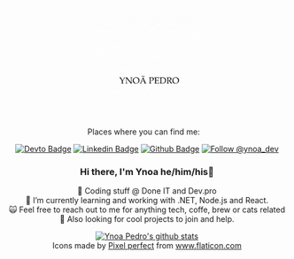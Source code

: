 </p>
<p align='center'>
   <img src="./logo/logo.gif" width="200" height="200">
</p>
<p align='center'>
<a align='center'>
<a> Places where you can find me: </a>&nbsp;&nbsp;
 <div align='center'>
    
[![Devto Badge](https://img.shields.io/badge/-ypedroo-black?style=flat-square&logo=Dev.to&logoColor=white&link=https://dev.to/ypedroo/)](https://dev.to/ypedroo/)
[![Linkedin Badge](https://img.shields.io/badge/-LinkedIn-blue?style=flat-square&logo=Linkedin&logoColor=white&link=https://www.linkedin.com/in/ynoapedro)](https://www.linkedin.com/in/ynoapedro)
[![Github Badge](https://img.shields.io/github/followers/ypedroo?style=social)](https://github.com/ypedroo/)
<a href="https://twitter.com/intent/follow?screen_name=ynoa_dev"><img src="https://img.shields.io/twitter/follow/ynoa_dev.svg?label=Follow%20@ynoa_dev" alt="Follow @ynoa_dev"></img> </a>

### Hi there, I'm Ynoa he/him/his:panda_face:

🔭 Coding stuff @ Done IT and Dev.pro <br/>
🌱 I’m currently learning and working with .NET, Node.js and React.<br/>
:scream_cat: Feel free to reach out to me for anything tech, coffe, brew or cats related <br/>
:dancers: Also looking for cool projects to join and help.<br/>
   
[![Ynoa Pedro's github stats](https://github-readme-stats.vercel.app/api?username=ypedroo&theme=dracula&show_icons=true)](https://github.com/anuraghazra/github-readme-stats)
   <br/>
Icons made by <a href="https://www.flaticon.com/authors/pixel-perfect" title="Pixel perfect">Pixel perfect</a> from <a href="https://www.flaticon.com/" title="Flaticon"> www.flaticon.com</a>
   </div>
